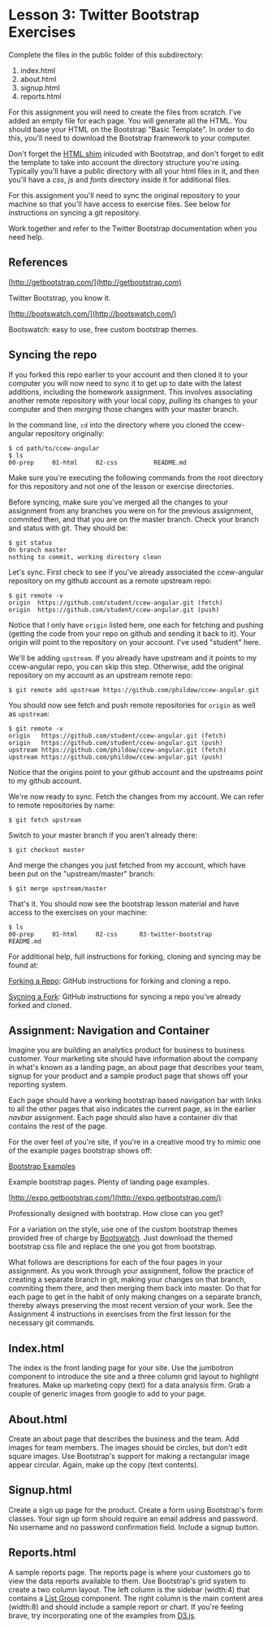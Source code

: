 Lesson 3: Twitter Bootstrap Exercises
====

Complete the files in the public folder of this subdirectory:

1. index.html
2. about.html
3. signup.html
4. reports.html

For this assignment you will need to create the files from scratch. I've added an empty file for each page. You will generate all the HTML. You should base your HTML on the Bootstrap "Basic Template". In order to do this, you'll need to download the Bootstrap framework to your computer.

Don't forget the [HTML shim](http://en.wikipedia.org/wiki/HTML5_Shiv) inlcuded with Bootstrap, and don't forget to edit the template to take into account the directory structure you're using. Typically you'll have a public directory with all your html files in it, and then you'll have a *css*, *js* and *fonts* directory inside it for additional files.

For this assignment you'll need to sync the original repository to your machine so that you'll have access to exercise files. See below for instructions on syncing a git repository.

Work together and refer to the Twitter Bootstrap documentation when you need help.

## References

[http://getbootstrap.com/](http://getbootstrap.com)

Twitter Bootstrap, you know it.

[http://bootswatch.com/](http://bootswatch.com/)

Bootswatch: easy to use, free custom bootstrap themes.

## Syncing the repo

If you forked this repo earlier to your account and then cloned it to your computer you will now need to sync it to get up to date with the latest additions, including the homework assignment. This involves associating another remote repository with your local copy, *pulling* its changes to your computer and then *merging* those changes with your master branch.

In the command line, `cd` into the directory where you cloned the ccew-angular repository originally:

```
$ cd path/to/ccew-angular
$ ls
00-prep		01-html		02-css			README.md
```

Make sure you're executing the following commands from the root directory for this repository and not one of the lesson or exercise directories.

Before syncing, make sure you've merged all the changes to your assignment from any branches you were on for the previous assignment, commited then, and that you are on the master branch. Check your branch and status with git. They should be:

```
$ git status
On branch master
nothing to commit, working directory clean
```

Let's sync. First check to see if you've already associated the ccew-angular repository on my github account as a remote upstream repo:

```
$ git remote -v
origin	https://github.com/student/ccew-angular.git (fetch)
origin	https://github.com/student/ccew-angular.git (push)
```

Notice that I only have `origin` listed here, one each for fetching and pushing (getting the code from your repo on github and sending it back to it). Your origin will point to the repository on your account. I've used "student" here.

We'll be adding `upstream`. If you already have upstream and it points to my ccew-angular repo, you can skip this step. Otherwise, add the original repository on my account as an upstream remote repo:

```
$ git remote add upstream https://github.com/phildow/ccew-angular.git
```

You should now see fetch and push remote repositories for `origin` as well as `upstream`:

```
$ git remote -v
origin   https://github.com/student/ccew-angular.git (fetch)
origin   https://github.com/student/ccew-angular.git (push)
upstream https://github.com/phildow/ccew-angular.git (fetch)
upstream https://github.com/phildow/ccew-angular.git (push)
```

Notice that the origins point to your github account and the upstreams point to my github account.

We're now ready to sync. Fetch the changes from my account. We can refer to remote repositories by name:

```
$ git fetch upstream
```

Switch to your master branch if you aren't already there:

```
$ git checkout master
```

And merge the changes you just fetched from my account, which have been put on the "upstream/master" branch:

```
$ git merge upstream/master
```

That's it. You should now see the bootstrap lesson material and have access to the exercises on your machine:

```
$ ls
00-prep		01-html		02-css		03-twitter-bootstrap
README.md
```

For additional help, full instructions for forking, cloning and syncing may be found at:

[Forking a Repo](https://github.com/phildow/ccew-angular/blob/master/01-html/01-exercises/01-exercises.md): GitHub instructions for forking and cloning a repo.

[Sycning a Fork](https://help.github.com/articles/syncing-a-fork/): GitHub instructions for syncing a repo you've already forked and cloned.

## Assignment: Navigation and Container

Imagine you are building an analytics product for business to business customer. Your marketing site should have information about the company in what's known as a landing page, an about page that describes your team, signup for your product and a sample product page that shows off your reporting system. 

Each page should have a working bootstrap based navigation bar with links to all the other pages that also indicates the current page, as in the earlier *navbar* assignment. Each page should also have a container div that contains the rest of the page.

For the over feel of you're site, if you're in a creative mood try to mimic one of the example pages bootstrap shows off:

[Bootstrap Examples](http://getbootstrap.com/getting-started/#examples)

Example bootstrap pages. Plenty of landing page examples.

[http://expo.getbootstrap.com/](http://expo.getbootstrap.com/): 

Professionally designed with bootstrap. How close can you get?

For a variation on the style, use one of the custom bootstrap themes provided free of charge by [Bootswatch](http://bootswatch.com/). Just download the themed bootstrap css file and replace the one you got from bootstrap.

What follows are descriptions for each of the four pages in your assignment. As you work through your assignment, follow the practice of creating a separate branch in git, making your changes on that branch, commiting them there, and then merging them back into master. Do that for each page to get in the habit of only making changes on a separate branch, thereby always preserving the most recent version of your work. See the Assignment 4 instructions in exercises from the first lesson for the necessary git commands.

## Index.html

The index is the front landing page for your site. Use the jumbotron component to introduce the site and a three column grid layout to highlight freatures. Make up marketing copy (text) for a data analysis firm. Grab a couple of generic images from google to add to your page.

## About.html

Create an about page that describes the business and the team. Add images for team members. The images should be circles, but don't edit square images. Use Bootstrap's support for making a rectangular image appear circular. Again, make up the copy (text contents).

## Signup.html

Create a sign up page for the product. Create a form using Bootstrap's form classes. Your sign up form should require an email address and password. No username and no password confirmation field. Include a signup button.

## Reports.html

A sample reports page. The reports page is where your customers go to view the data reports available to them. Use Bootstrap's grid system to create a two column layout. The left column is the sidebar (width:4) that contains a [List Group](http://getbootstrap.com/components/#list-group) component. The right column is the main content area (width:8) and should include a sample report or chart. If you're feeling brave, try incorporating one of the examples from [D3.js](http://d3js.org/).